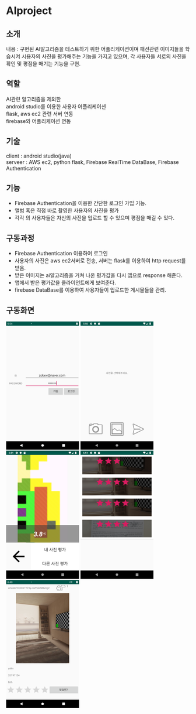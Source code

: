 # AIproject

## 소개
내용 : 구현된 AI알고리즘을 테스트하기 위한 어플리케이션이며 패션관련 이미지들을 학습시켜 시용자의 사진을 평가해주는 기능을 가지고 있으며, 각 사용자들 서로의 사진을 확인 및 평점을 매기는 기능을 구현.

## 역할
AI관련 알고리즘을 제외한   
android studio를 이용한 사용자 어플리케이션    
flask, aws ec2 관련 서버 연동    
firebase와 어플리케이션 연동    

## 기술
client : android studio(java)    
serveer : AWS ec2, python flask, Firebase RealTime DataBase, Firebase Authentication

## 기능 
* Firebase Authentication을 이용한 간단한 로그인 가입 기능.
* 앨범 혹은 직접 바로 촬영한 사용자의 사진을 평가
* 각각 의 사용자들은 자신의 사진을 업로드 할 수 있으며 평점을 매길 수 있다.

## 구동과정 
*  Firebase Authentication 이용하여 로그인
* 사용자의 사진은 aws ec2서버로 전송, 서버는 flask를 이용하여 http request를 받음.
* 받은 이미지는 ai알고리즘을 거쳐 나온 평가값을 다시 앱으로 response 해준다.
* 앱에서 받은 평가값을 클라이언트에게 보여준다.  
* firebase DataBase를 이용하여 사용자들이 업로드한 게시물들을 관리.

## 구동화면
<img src="/htd/Screenshot_1587017076.png" width="200" height="350"></img>
<img src="/htd/Screenshot_1575784255.png" width="200" height="350"></img>
<img src="/htd/Screenshot_1575784289.png" width="200" height="350"></img>
<img src="/htd/Screenshot_1575784311.png" width="200" height="350"></img>
<img src="/htd/Screenshot_1587019223.png" width="200" height="350"></img>


